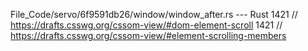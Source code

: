 File_Code/servo/6f9591db26/window/window_after.rs --- Rust
1421     // https://drafts.csswg.org/cssom-view/#dom-element-scroll                                                                                          1421     // https://drafts.csswg.org/cssom-view/#element-scrolling-members

